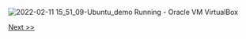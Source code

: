 ![2022-02-11 15_51_09-Ubuntu_demo  Running  - Oracle VM VirtualBox](https://user-images.githubusercontent.com/55657279/153584175-044da9bd-4713-44f1-9c5a-e6104292b5e9.png)

[Next >>](/1_installing_Linux/19.md)
